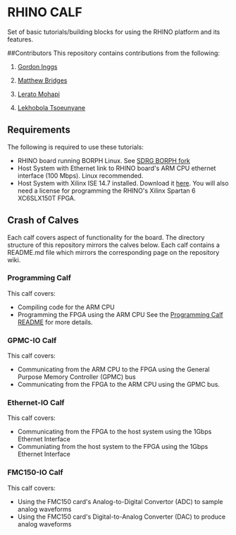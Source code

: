 # RHINO CALF
Set of basic tutorials/building blocks for using the RHINO platform and its features.

##Contributors
This repository contains contributions from the following:

1) [Gordon Inggs](mailto:gordon.e.inggs@ieee.org)

2) [Matthew Bridges](mailto:matthewbridges88@gmail.com)

3) [Lerato Mohapi](mailto:leratojeffrey.mohapi@gmail.com)

4) [Lekhobola Tsoeunyane](mailto:lekhobola@gmail.com)

## Requirements
The following is required to use these tutorials:

* RHINO board running BORPH Linux. See [SDRG BORPH fork](https://github.com/SDRG-UCT/borph_rhino)
* Host System with Ethernet link to RHINO board's ARM CPU ethernet interface (100 Mbps). Linux recommended.
* Host System with Xilinx ISE 14.7 installed. Download it [here](http://www.xilinx.com/support/download/index.html/content/xilinx/en/downloadNav/design-tools.html). You will also need a license for programming the RHINO's Xilinx Spartan 6 XC6SLX150T FPGA.

## Crash of Calves
Each calf covers aspect of functionality for the board. The directory structure of this repository mirrors the calves below. Each calf contains a README.md file which mirrors the corresponding page on the repository wiki.

### Programming Calf
This calf covers:
* Compiling code for the ARM CPU
* Programming the FPGA using the ARM CPU
See the [Programming Calf README](./programming/README.md) for more details.

### GPMC-IO Calf
This calf covers:
* Communicating from the ARM CPU to the FPGA using the General Purpose Memory Controller (GPMC) bus
* Communicating from the FPGA to the ARM CPU using the GPMC bus.

### Ethernet-IO Calf
This calf covers:
* Communicating from the FPGA to the host system using the 1Gbps Ethernet Interface
* Communiating from the host system to the FPGA using the 1Gbps Ethernet Interface

### FMC150-IO Calf
This calf covers:
* Using the FMC150 card's Analog-to-Digital Convertor (ADC) to sample analog waveforms
* Using the FMC150 card's Digital-to-Analog Converter (DAC) to produce analog waveforms
